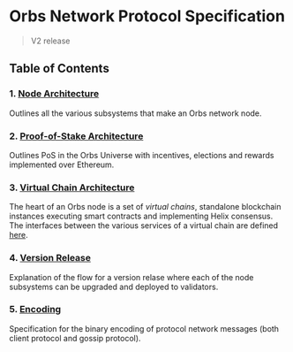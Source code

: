 # Orbs Network Protocol Specification

> V2 release

## Table of Contents

### 1. [Node Architecture](node-architecture/README.md)

Outlines all the various subsystems that make an Orbs network node.

### 2. [Proof-of-Stake Architecture](pos-architecture/README.md)

Outlines PoS in the Orbs Universe with incentives, elections and rewards implemented over Ethereum.

### 3. [Virtual Chain Architecture](vchain-architecture/README.md)

The heart of an Orbs node is a set of *virtual chains*, standalone blockchain instances executing smart contracts and implementing Helix consensus. The interfaces between the various services of a virtual chain are defined [here](interfaces/README.md).

### 4. [Version Release](version-release/README.md)

Explanation of the flow for a version relase where each of the node subsystems can be upgraded and deployed to validators.

### 5. [Encoding](encoding/README.md)

Specification for the binary encoding of protocol network messages (both client protocol and gossip protocol).
